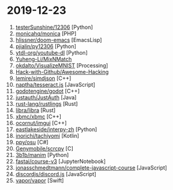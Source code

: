 # 2019-12-23

1. [testerSunshine/12306](https://github.com/testerSunshine/12306 "12306智能刷票，订票") [Python]
2. [monicahq/monica](https://github.com/monicahq/monica "Personal CRM. Remember everything about your friends and family.") [PHP]
3. [hlissner/doom-emacs](https://github.com/hlissner/doom-emacs "An Emacs configuration for the stubborn martian vimmer") [EmacsLisp]
4. [pjialin/py12306](https://github.com/pjialin/py12306 "🚂 12306 购票助手，支持集群，多账号，多任务购票以及 Web 页面管理") [Python]
5. [ytdl-org/youtube-dl](https://github.com/ytdl-org/youtube-dl "Command-line program to download videos from YouTube.com and other video sites") [Python]
6. [Yuheng-Li/MixNMatch](https://github.com/Yuheng-Li/MixNMatch "") 
7. [okdalto/VisualizeMNIST](https://github.com/okdalto/VisualizeMNIST "This project is real-time visualization of a network recognizing digits from user's input.") [Processing]
8. [Hack-with-Github/Awesome-Hacking](https://github.com/Hack-with-Github/Awesome-Hacking "A collection of various awesome lists for hackers, pentesters and security researchers") 
9. [lemire/simdjson](https://github.com/lemire/simdjson "Parsing gigabytes of JSON per second") [C++]
10. [naptha/tesseract.js](https://github.com/naptha/tesseract.js "Pure Javascript OCR for more than 100 Languages 📖🎉🖥") [JavaScript]
11. [godotengine/godot](https://github.com/godotengine/godot "Godot Engine – Multi-platform 2D and 3D game engine") [C++]
12. [justauth/JustAuth](https://github.com/justauth/JustAuth "💯 史上最全的整合第三方登录的开源库。目前已支持Github、Gitee、微博、钉钉、百度、Coding、腾讯云开发者平台、OSChina、支付宝、QQ、微信、淘宝、Google、Facebook、抖音、领英、小米、微软、今日头条、Teambition、StackOverflow、Pinterest、人人、华为、企业微信、酷家乐、Gitlab、美团、饿了么和推特等第三方平台的授权登录。 Login, so easy!") [Java]
13. [rust-lang/rustlings](https://github.com/rust-lang/rustlings "Small exercises to get you used to reading and writing Rust code!") [Rust]
14. [libra/libra](https://github.com/libra/libra "Libra’s mission is to enable a simple global currency and financial infrastructure that empowers billions of people.") [Rust]
15. [xbmc/xbmc](https://github.com/xbmc/xbmc "Kodi is an award-winning free and open source home theater/media center software and entertainment hub for digital media. With its beautiful interface and powerful skinning engine, it's available for Android, BSD, Linux, macOS, iOS and Windows.") [C++]
16. [ocornut/imgui](https://github.com/ocornut/imgui "Dear ImGui: Bloat-free Immediate Mode Graphical User interface for C++ with minimal dependencies") [C++]
17. [eastlakeside/interpy-zh](https://github.com/eastlakeside/interpy-zh "📘《Python进阶》（Intermediate Python 中文版）") [Python]
18. [inorichi/tachiyomi](https://github.com/inorichi/tachiyomi "Free and open source manga reader for Android") [Kotlin]
19. [ppy/osu](https://github.com/ppy/osu "rhythm is just a *click* away!") [C#]
20. [Genymobile/scrcpy](https://github.com/Genymobile/scrcpy "Display and control your Android device") [C]
21. [3b1b/manim](https://github.com/3b1b/manim "Animation engine for explanatory math videos") [Python]
22. [fastai/course-v3](https://github.com/fastai/course-v3 "The 3rd edition of course.fast.ai") [JupyterNotebook]
23. [jonasschmedtmann/complete-javascript-course](https://github.com/jonasschmedtmann/complete-javascript-course "Starter files, final projects and FAQ for my Complete JavaScript course") [JavaScript]
24. [discordjs/discord.js](https://github.com/discordjs/discord.js "A powerful JavaScript library for interacting with the Discord API") [JavaScript]
25. [vapor/vapor](https://github.com/vapor/vapor "💧 A server-side Swift web framework.") [Swift]
